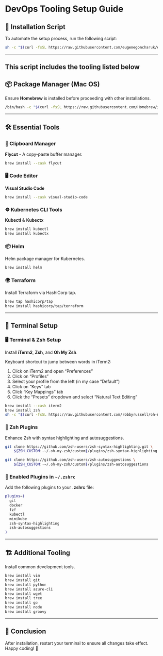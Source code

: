 # DevOps Tooling Setup Guide

## 🚀 Installation Script
To automate the setup process, run the following script:

```sh
sh -c "$(curl -fsSL https://raw.githubusercontent.com/eugenegoncharuk/devops-tools-installation/main/install.sh)"
```

---

## This script includes the tooling listed below

## 📦 Package Manager (Mac OS)
Ensure **Homebrew** is installed before proceeding with other installations.
```sh
/bin/bash -c "$(curl -fsSL https://raw.githubusercontent.com/Homebrew/install/HEAD/install.sh)"
```

---

## 🛠 Essential Tools

### 📝 Clipboard Manager
**Flycut** - A copy-paste buffer manager.
```sh
brew install --cask flycut
```

### 🖥 Code Editor
**Visual Studio Code**
```sh
brew install --cask visual-studio-code
```

### ☸️ Kubernetes CLI Tools
**Kubectl** & **Kubectx**
```sh
brew install kubectl
brew install kubectx
```

### 📦 Helm
Helm package manager for Kubernetes.
```sh
brew install helm
```

### 🌍 Terraform
Install Terraform via HashiCorp tap.
```sh
brew tap hashicorp/tap
brew install hashicorp/tap/terraform
```

---

## 🔧 Terminal Setup

### 🖥 Terminal & Zsh Setup
Install **iTerm2**, **Zsh**, and **Oh My Zsh**.

Keyboard shortcut to jump between words in iTerm2:
1. Click on iTerm2 and open “Preferences”
2. Click on “Profiles”
3. Select your profile from the left (in my case “Default”)
4. Click on “Keys” tab
5. Click “Key Mappings” tab
6. Click the “Presets” dropdown and select “Natural Text Editing”
   
```sh
brew install --cask iterm2
brew install zsh
sh -c "$(curl -fsSL https://raw.githubusercontent.com/robbyrussell/oh-my-zsh/master/tools/install.sh)"
```

### 🧩 Zsh Plugins
Enhance Zsh with syntax highlighting and autosuggestions.
```sh
git clone https://github.com/zsh-users/zsh-syntax-highlighting.git \
    ${ZSH_CUSTOM:-~/.oh-my-zsh/custom}/plugins/zsh-syntax-highlighting

git clone https://github.com/zsh-users/zsh-autosuggestions \
    ${ZSH_CUSTOM:-~/.oh-my-zsh/custom}/plugins/zsh-autosuggestions
```

### 🔌 Enabled Plugins in `~/.zshrc`
Add the following plugins to your **.zshrc** file:
```sh
plugins=(
  git
  docker
  fzf
  kubectl
  minikube
  zsh-syntax-highlighting
  zsh-autosuggestions
)
```

---

## 🏗 Additional Tooling
Install common development tools.
```sh
brew install vim
brew install git
brew install python
brew install azure-cli
brew install wget
brew install tree
brew install go
brew install node
brew install groovy
```

---

## 🎯 Conclusion
After installation, restart your terminal to ensure all changes take effect.
Happy coding! 🚀

